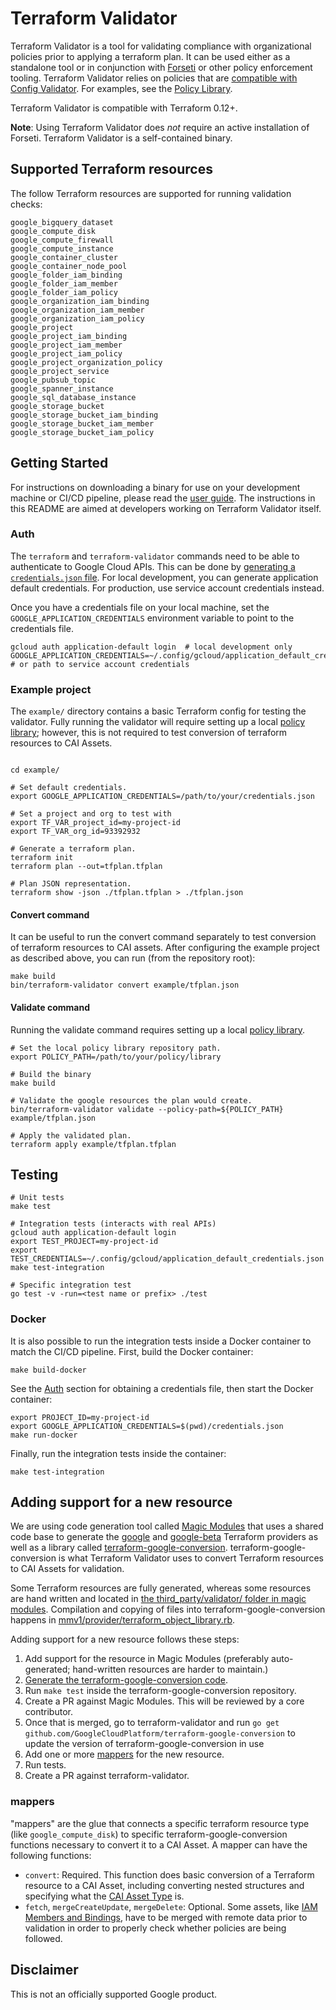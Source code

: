 # Terraform Validator

Terraform Validator is a tool for validating compliance with organizational policies prior to applying a terraform plan.
It can be used either as a standalone tool or in conjunction with [Forseti](https://forsetisecurity.org/) or other policy enforcement tooling.
Terraform Validator relies on policies that are [compatible with Config Validator](https://github.com/forseti-security/policy-library/blob/master/docs/user_guide.md#how-to-set-up-constraints-with-policy-library). For examples, see the [Policy Library](https://github.com/forseti-security/policy-library).

Terraform Validator is compatible with Terraform 0.12+.

**Note**: Using Terraform Validator does _not_ require an active installation of Forseti. Terraform Validator is a self-contained binary.

## Supported Terraform resources
The follow Terraform resources are supported for running validation checks:

```
google_bigquery_dataset
google_compute_disk
google_compute_firewall
google_compute_instance
google_container_cluster
google_container_node_pool
google_folder_iam_binding
google_folder_iam_member
google_folder_iam_policy
google_organization_iam_binding
google_organization_iam_member
google_organization_iam_policy
google_project
google_project_iam_binding
google_project_iam_member
google_project_iam_policy
google_project_organization_policy
google_project_service
google_pubsub_topic
google_spanner_instance
google_sql_database_instance
google_storage_bucket
google_storage_bucket_iam_binding
google_storage_bucket_iam_member
google_storage_bucket_iam_policy
```

## Getting Started

For instructions on downloading a binary for use on your development machine or CI/CD pipeline, please read the [user guide](https://github.com/forseti-security/policy-library/blob/master/docs/user_guide.md#how-to-use-terraform-validator). The instructions in this README are aimed at developers working on Terraform Validator itself.

### Auth

The `terraform` and `terraform-validator` commands need to be able to authenticate to Google Cloud APIs. This can be done by [generating a `credentials.json` file](https://cloud.google.com/docs/authentication/production). For local development, you can generate application default credentials. For production, use service account credentials instead.

Once you have a credentials file on your local machine, set the `GOOGLE_APPLICATION_CREDENTIALS` environment variable to point to the credentials file.

```
gcloud auth application-default login  # local development only
GOOGLE_APPLICATION_CREDENTIALS=~/.config/gcloud/application_default_credentials.json  # or path to service account credentials
```

### Example project

The `example/` directory contains a basic Terraform config for testing the validator. Fully running the validator will require setting up a local [policy library](https://github.com/forseti-security/policy-library/blob/master/docs/user_guide.md#how-to-set-up-constraints-with-policy-library); however, this is not required to test conversion of terraform resources to CAI Assets.

```

cd example/

# Set default credentials.
export GOOGLE_APPLICATION_CREDENTIALS=/path/to/your/credentials.json

# Set a project and org to test with
export TF_VAR_project_id=my-project-id
export TF_VAR_org_id=93392932

# Generate a terraform plan.
terraform init
terraform plan --out=tfplan.tfplan

# Plan JSON representation.
terraform show -json ./tfplan.tfplan > ./tfplan.json
```

#### Convert command

It can be useful to run the convert command separately to test conversion of terraform resources to CAI assets. After configuring the example project as described above, you can run (from the repository root):

```
make build
bin/terraform-validator convert example/tfplan.json
```

#### Validate command
Running the validate command requires setting up a local [policy library](https://github.com/forseti-security/policy-library/blob/master/docs/user_guide.md#how-to-set-up-constraints-with-policy-library).

```
# Set the local policy library repository path.
export POLICY_PATH=/path/to/your/policy/library

# Build the binary
make build

# Validate the google resources the plan would create.
bin/terraform-validator validate --policy-path=${POLICY_PATH} example/tfplan.json

# Apply the validated plan.
terraform apply example/tfplan.tfplan
```
## Testing

```
# Unit tests
make test

# Integration tests (interacts with real APIs)
gcloud auth application-default login
export TEST_PROJECT=my-project-id
export TEST_CREDENTIALS=~/.config/gcloud/application_default_credentials.json
make test-integration

# Specific integration test
go test -v -run=<test name or prefix> ./test
```

### Docker
It is also possible to run the integration tests inside a Docker container to match the CI/CD pipeline.
First, build the Docker container:

```
make build-docker
```

See the [Auth](#Auth) section for obtaining a credentials file, then start the Docker container:

```
export PROJECT_ID=my-project-id
export GOOGLE_APPLICATION_CREDENTIALS=$(pwd)/credentials.json
make run-docker
```

Finally, run the integration tests inside the container:
```
make test-integration
````

## Adding support for a new resource

We are using code generation tool called [Magic Modules](https://github.com/googleCloudPlatform/magic-modules/) that uses a shared code base to generate the [google](https://github.com/hashicorp/terraform-provider-google) and [google-beta](https://github.com/hashicorp/terraform-provider-google-beta) Terraform providers as well as a library called [terraform-google-conversion](https://github.com/GoogleCloudPlatform/terraform-google-conversion). terraform-google-conversion is what Terraform Validator uses to convert Terraform resources to CAI Assets for validation.

Some Terraform resources are fully generated, whereas some resources are hand written and located in [the third_party/validator/ folder in magic modules](https://github.com/GoogleCloudPlatform/magic-modules/tree/master/mmv1/third_party/validator/resources). Compilation and copying of files into terraform-google-conversion happens in [mmv1/provider/terraform_object_library.rb](https://github.com/GoogleCloudPlatform/magic-modules/blob/100ba410e1db645a6ae0e6351f87e82e897eade7/mmv1/provider/terraform_object_library.rb).

Adding support for a new resource follows these steps:

1. Add support for the resource in Magic Modules (preferably auto-generated; hand-written resources are harder to maintain.)
2. [Generate the terraform-google-conversion code](https://github.com/GoogleCloudPlatform/magic-modules/blob/master/README.md#generating-downstream-tools).
3. Run `make test` inside the terraform-google-conversion repository.
4. Create a PR against Magic Modules. This will be reviewed by a core contributor.
5. Once that is merged, go to terraform-validator and run `go get github.com/GoogleCloudPlatform/terraform-google-conversion` to update the version of terraform-google-conversion in use
6. Add one or more [mappers](https://github.com/GoogleCloudPlatform/terraform-validator/blob/86e5a59ce0dbf4089db8484a482dbac4f48dc93a/converters/google/mappers.go#L42) for the new resource.
7. Run tests.
8. Create a PR against terraform-validator.

### mappers

"mappers" are the glue that connects a specific terraform resource type (like `google_compute_disk`) to specific terraform-google-conversion functions necessary to convert it to a CAI Asset. A mapper can have the following functions:

- `convert`: Required. This function does basic conversion of a Terraform resource to a CAI Asset, including converting nested structures and specifying what the [CAI Asset Type](https://cloud.google.com/asset-inventory/docs/supported-asset-types) is.
- `fetch`, `mergeCreateUpdate`, `mergeDelete`: Optional. Some assets, like [IAM Members and Bindings](https://registry.terraform.io/providers/hashicorp/google/latest/docs/resources/google_project_iam), have to be merged with remote data prior to validation in order to properly check whether policies are being followed.

## Disclaimer

This is not an officially supported Google product.
